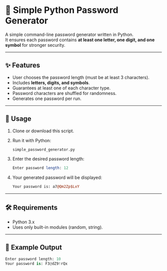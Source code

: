 # 🔑 Simple Python Password Generator

A simple command-line password generator written in Python.  
It ensures each password contains **at least one letter, one digit, and one symbol** for stronger security.

---

## ✨ Features
- User chooses the password length (must be at least 3 characters).
- Includes **letters, digits, and symbols**.
- Guarantees at least one of each character type.
- Password characters are shuffled for randomness.
- Generates one password per run.

---

## 🚀 Usage

1. Clone or download this script.
2. Run it with Python:

   ```bash
   simple_password_generator.py

3. Enter the desired password length:

   ```perl
   Enter password length: 12

4. Your generated password will be displayed:

   ```perl
   Your password is: a7@Qm2Zp$LxY

---

## 🛠 Requirements

- Python 3.x
- Uses only built-in modules (random, string).

---

## 📖 Example Output

   ```python
   Enter password length: 10
   Your password is: F3@dZ9!rQx
